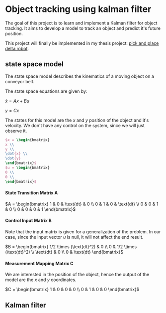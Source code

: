 # Object tracking using kalman filter
The goal of this project is to learn and implement a Kalman filter for object tracking. It aims to develop a model to track an object and predict it's future position.

This project will finally be implemented in my thesis project: [pick and place delta robot](https://github.com/ostifede02/2dr).


## state space model
The state space model describes the kinematics of a moving object on a conveyor belt.

The state space equations are given by:

$\dot{x} = Ax + Bu$

$y = Cx$


The states for this model are the $x$ and $y$ position of the object and it's velocity. We don't have any control on the system, since we will just observe it.

```latex
$x = \begin{bmatrix}
x \\
y \\
\dot{x} \\
\dot{y}
\end{bmatrix}$
$u = \begin{bmatrix}
0 \\
0 \\
\end{bmatrix}$
```
#### State Transition Matrix A
$A = \begin{bmatrix}
1 & 0 & \text{dt} & 0 \\
0 & 1 & 0 & \text{dt} \\
0 & 0 & 1 & 0 \\
0 & 0 & 0 & 1
\end{bmatrix}$

#### Control Input Matrix B
Note that the input matrix is given for a generalization of the problem. In our case, since the input vector $u$ is null, it will not affect the end result.

$B = \begin{bmatrix}
1/2 \times (\text{dt}^2) & 0 \\
0 & 1/2 \times (\text{dt}^2) \\
\text{dt} & 0 \\
0 & \text{dt}
\end{bmatrix}$

#### Measurement Mapping Matrix C
We are interested in the position of the object, hence the output of the model are the $x$ and $y$ coordinates.

$C = \begin{bmatrix}
1 & 0 & 0 & 0 \\
0 & 1 & 0 & 0
\end{bmatrix}$



## Kalman filter
